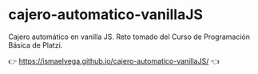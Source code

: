 # cajero-automatico-vanillaJS
Cajero automático en vanilla JS. Reto tomado del Curso de Programación Básica de Platzi.

👉 https://ismaelvega.github.io/cajero-automatico-vanillaJS/ 👈
